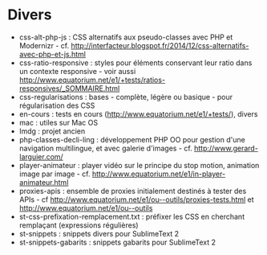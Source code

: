 Divers
========


* css-alt-php-js : CSS alternatifs aux pseudo-classes avec PHP et Modernizr - cf. http://interfacteur.blogspot.fr/2014/12/css-alternatifs-avec-php-et-js.html
* css-ratio-responsive : styles pour éléments conservant leur ratio dans un contexte responsive - voir aussi http://www.equatorium.net/e1/+tests/ratios-responsives/_SOMMAIRE.html
* css-regularisations : bases - complète, légère ou basique - pour régularisation des CSS
* en-cours : tests en cours (http://www.equatorium.net/e1/+tests/), divers
* mac : utiles sur Mac OS
* lmdg : projet ancien
* php-classes-decli-ling : développement PHP OO pour gestion d'une navigation multilingue, et avec galerie d'images - cf. http://www.gerard-larguier.com/
* player-animateur : player vidéo sur le principe du stop motion, animation image par image - cf. http://www.equatorium.net/e1/in-player-animateur.html
* proxies-apis : ensemble de proxies initialement destinés à tester des APIs - cf http://www.equatorium.net/e1/ou--outils/proxies-tests.html et http://www.equatorium.net/e1/ou--outils
* st-css-prefixation-remplacement.txt : préfixer les CSS en cherchant remplaçant (expressions régulières)
* st-snippets : snippets divers pour SublimeText 2
* st-snippets-gabarits : snippets gabarits pour SublimeText 2

